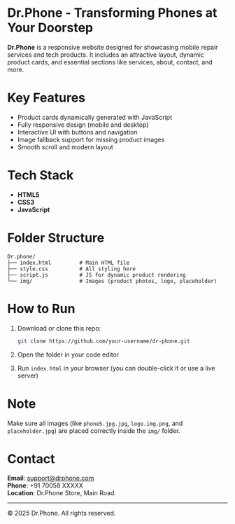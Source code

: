 # Dr.Phone - Transforming Phones at Your Doorstep

**Dr.Phone** is a responsive website designed for showcasing mobile repair services and tech products. It includes an attractive layout, dynamic product cards, and essential sections like services, about, contact, and more.

# Key Features

- Product cards dynamically generated with JavaScript
- Fully responsive design (mobile and desktop)
- Interactive UI with buttons and navigation
- Image fallback support for missing product images
- Smooth scroll and modern layout

# Tech Stack

- **HTML5**
- **CSS3**
- **JavaScript**

# Folder Structure

```
Dr.phone/
├── index.html         # Main HTML file
├── style.css          # All styling here
├── script.js          # JS for dynamic product rendering
└── img/               # Images (product photos, logo, placeholder)
```

# How to Run

1. Download or clone this repo:
   ```bash
   git clone https://github.com/your-username/dr-phone.git
   ```

2. Open the folder in your code editor

3. Run `index.html` in your browser (you can double-click it or use a live server)

# Note

Make sure all images (like `phone5.jpg.jpg`, `logo.img.png`, and `placeholder.jpg`) are placed correctly inside the `img/` folder.

# Contact

**Email**: support@drphone.com  
**Phone**: +91 70058 XXXXX  
**Location**: Dr.Phone Store, Main Road.

---

© 2025 Dr.Phone. All rights reserved.
